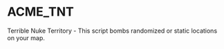 # ACME_TNT
Terrible Nuke Territory - This script bombs randomized or static locations on your map. 
